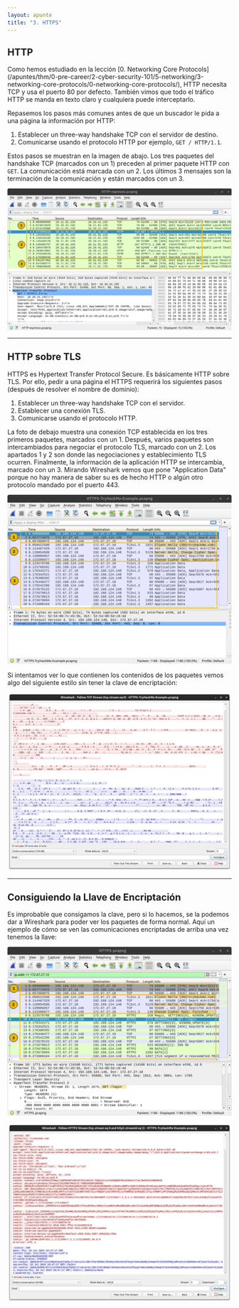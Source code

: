 ```yaml
---
layout: apunte
title: "3. HTTPS"
---
```


<h2>HTTP</h2>
Como hemos estudiado en la lección [0. Networking Core Protocols](/apuntes/thm/0-pre-career/2-cyber-security-101/5-networking/3-networking-core-protocols/0-networking-core-protocols/), HTTP necesita TCP y usa el puerto 80 por defecto. También vimos que todo el tráfico HTTP se manda en texto claro y cualquiera puede interceptarlo. 

Repasemos los pasos más comunes antes de que un buscador le pida a una página la información por HTTP:

1. Establecer un three-way handshake TCP con el servidor de destino.
2. Comunicarse usando el protocolo HTTP por ejemplo, `GET / HTTP/1.1`.

Estos pasos se muestran en la imagen de abajo. Los tres paquetes del handshake TCP (marcados con un 1) preceden al primer paquete HTTP con `GET`. La comunicación está marcada con un 2. Los últimos 3 mensajes son la terminación de la comunicación y están marcados con un 3.

![](/apuntes/img/87.png)

--------------------------
<h2>HTTP sobre TLS</h2>
HTTPS es Hypertext Transfer Protocol Secure. Es básicamente HTTP sobre TLS. Por ello, pedir a una página el HTTPS requerirá los siguientes pasos (después de resolver el nombre de dominio):

1. Establecer un three-way handshake TCP con el servidor.
2. Establecer una conexión TLS.
3. Comunicarse usando el protocolo HTTP.

La foto de debajo muestra una conexión TCP establecida en los tres primeros paquetes, marcados con un 1. Después, varios paquetes son intercambiados para negociar el protocolo TLS, marcado con un 2. Los apartados 1 y 2 son donde las negociaciones y establecimiento TLS ocurren. Finalmente, la información de la aplicación HTTP se intercambia, marcado con un 3. Mirando Wireshark vemos que pone "Application Data" porque no hay manera de saber su es de hecho HTTP o algún otro protocolo mandado por el puerto 443.

![](/apuntes/img/088.png)

Si intentamos ver lo que contienen los contenidos de los paquetes vemos algo del siguiente estilo sin tener la clave de encriptación:

![](/apuntes/img/089.png)

------------------------
<h2>Consiguiendo la Llave de Encriptación</h2>
Es improbable que consigamos la clave, pero si lo hacemos, se la podemos dar a Wireshark para poder ver los paquetes de forma normal. Aquí un ejemplo de cómo se ven las comunicaciones encriptadas de arriba una vez tenemos la llave:

![](/apuntes/img/090.png)

![](/apuntes/img/091.png)
